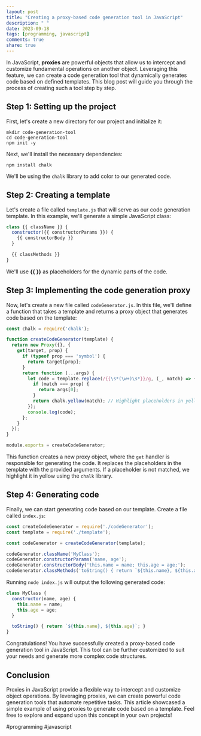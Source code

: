```yaml
---
layout: post
title: "Creating a proxy-based code generation tool in JavaScript"
description: " "
date: 2023-09-18
tags: [programming, javascript]
comments: true
share: true
---
```


In JavaScript, **proxies** are powerful objects that allow us to intercept and customize fundamental operations on another object. Leveraging this feature, we can create a code generation tool that dynamically generates code based on defined templates. This blog post will guide you through the process of creating such a tool step by step.

## Step 1: Setting up the project

First, let's create a new directory for our project and initialize it:

```shell
mkdir code-generation-tool
cd code-generation-tool
npm init -y
```

Next, we'll install the necessary dependencies:

```shell
npm install chalk
```

We'll be using the `chalk` library to add color to our generated code.

## Step 2: Creating a template

Let's create a file called `template.js` that will serve as our code generation template. In this example, we'll generate a simple JavaScript class:

```javascript
class {{ className }} {
  constructor({{ constructorParams }}) {
    {{ constructorBody }}
  }

  {{ classMethods }}
}
```

We'll use **{{ }}** as placeholders for the dynamic parts of the code.

## Step 3: Implementing the code generation proxy

Now, let's create a new file called `codeGenerator.js`. In this file, we'll define a function that takes a template and returns a proxy object that generates code based on the template:

```javascript
const chalk = require('chalk');

function createCodeGenerator(template) {
  return new Proxy({}, {
    get(target, prop) {
      if (typeof prop === 'symbol') {
        return target[prop];
      }
      return function (...args) {
        let code = template.replace(/{{\s*(\w+)\s*}}/g, (_, match) => {
          if (match === prop) {
            return args[0];
          }
          return chalk.yellow(match); // Highlight placeholders in yellow
        });
        console.log(code);
      };
    }
  });
}

module.exports = createCodeGenerator;
```

This function creates a new proxy object, where the `get` handler is responsible for generating the code. It replaces the placeholders in the template with the provided arguments. If a placeholder is not matched, we highlight it in yellow using the `chalk` library.

## Step 4: Generating code

Finally, we can start generating code based on our template. Create a file called `index.js`:

```javascript
const createCodeGenerator = require('./codeGenerator');
const template = require('./template');

const codeGenerator = createCodeGenerator(template);

codeGenerator.className('MyClass');
codeGenerator.constructorParams('name, age');
codeGenerator.constructorBody('this.name = name; this.age = age;');
codeGenerator.classMethods('toString() { return `${this.name}, ${this.age}`; }');
```

Running `node index.js` will output the following generated code:

```javascript
class MyClass {
  constructor(name, age) {
    this.name = name;
    this.age = age;
  }

  toString() { return `${this.name}, ${this.age}`; }
}
```

Congratulations! You have successfully created a proxy-based code generation tool in JavaScript. This tool can be further customized to suit your needs and generate more complex code structures.

## Conclusion

Proxies in JavaScript provide a flexible way to intercept and customize object operations. By leveraging proxies, we can create powerful code generation tools that automate repetitive tasks. This article showcased a simple example of using proxies to generate code based on a template. Feel free to explore and expand upon this concept in your own projects!

#programming #javascript